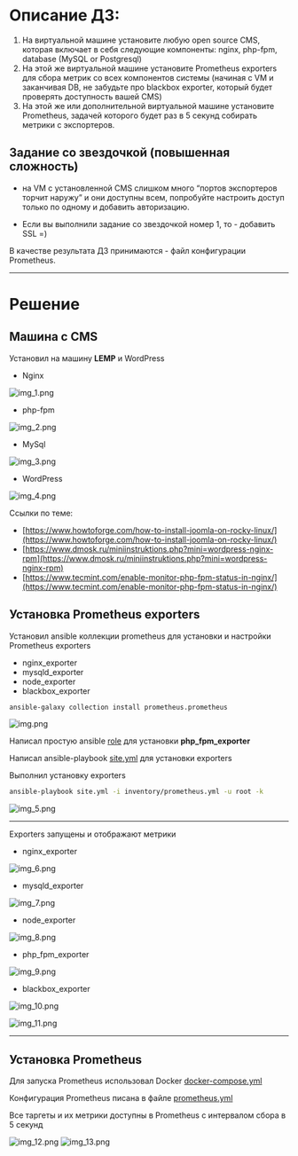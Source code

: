 # Описание ДЗ:

1. На виртуальной машине установите любую open source CMS, которая включает в себя следующие компоненты: nginx, php-fpm, database (MySQL or Postgresql)
2. На этой же виртуальной машине установите Prometheus exporters для сбора метрик со всех компонентов системы (начиная с VM и заканчивая DB, не забудьте про blackbox exporter, который будет проверять доступность вашей CMS)
3. На этой же или дополнительной виртуальной машине установите Prometheus, задачей которого будет раз в 5 секунд собирать метрики с экспортеров.

## Задание со звездочкой (повышенная сложность)
* на VM с установленной CMS слишком много “портов экспортеров торчит наружу” и они доступны всем, попробуйте настроить доступ только по одному и добавить авторизацию.

* Если вы выполнили задание со звездочкой номер 1, то - добавить SSL =)

В качестве результата ДЗ принимаются - файл конфигурации Prometheus.

---

# Решение

## Машина с CMS

Установил на машину **LEMP** и WordPress

- Nginx

![img_1.png](img/img_1.png)

- php-fpm

![img_2.png](img/img_2.png)

- MySql

![img_3.png](img/img_3.png)

- WordPress

![img_4.png](img/img_4.png)

Ссылки по теме:

- [https://www.howtoforge.com/how-to-install-joomla-on-rocky-linux/](https://www.howtoforge.com/how-to-install-joomla-on-rocky-linux/)
- [https://www.dmosk.ru/miniinstruktions.php?mini=wordpress-nginx-rpm](https://www.dmosk.ru/miniinstruktions.php?mini=wordpress-nginx-rpm)
- [https://www.tecmint.com/enable-monitor-php-fpm-status-in-nginx/](https://www.tecmint.com/enable-monitor-php-fpm-status-in-nginx/)

## Установка Prometheus exporters

Установил ansible коллекции prometheus для установки и настройки Prometheus exporters

 - nginx_exporter
 - mysqld_exporter
 - node_exporter
 - blackbox_exporter

```bash
ansible-galaxy collection install prometheus.prometheus
```

![img.png](img/img.png)

Написал простую ansible [role](ansible/roles/php_fpm_exporter) для установки **php_fpm_exporter**

Написал ansible-playbook [site.yml](ansible/site.yml) для установки exporters

Выполнил установку exporters

```bash
ansible-playbook site.yml -i inventory/prometheus.yml -u root -k
```

![img_5.png](img/img_5.png)

---

Exporters запущены и отображают метрики

 - nginx_exporter

![img_6.png](img/img_6.png)

 - mysqld_exporter

![img_7.png](img/img_7.png)

 - node_exporter

![img_8.png](img/img_8.png)

 - php_fpm_exporter

![img_9.png](img/img_9.png)

 - blackbox_exporter

![img_10.png](img/img_10.png)

![img_11.png](img/img_11.png)

---

## Установка Prometheus

Для запуска Prometheus использовал Docker [docker-compose.yml](prometheus/docker-compose.yml)

Конфигурация Prometheus писана в файле [prometheus.yml](prometheus/prometheus.yml)

Все таргеты и их метрики доступны в Prometheus с интервалом сбора в 5 секунд

![img_12.png](img/img_12.png)
![img_13.png](img/img_13.png)